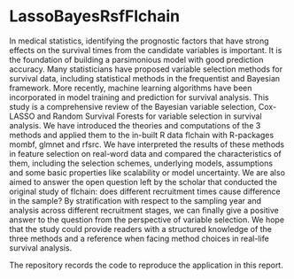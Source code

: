 # LassoBayesRsfFlchain
In medical statistics, identifying the prognostic factors that have strong effects on the survival
times from the candidate variables is important. It is the foundation of building a parsimonious
model with good prediction accuracy. Many statisticians have proposed variable selection
methods for survival data, including statistical methods in the frequentist and Bayesian
framework. More recently, machine learning algorithms have been incorporated in model training
and prediction for survival analysis. This study is a comprehensive review of the Bayesian
variable selection, Cox-LASSO and Random Survival Forests for variable selection in survival
analysis. We have introduced the theories and computations of the 3 methods and applied them
to the in-built R data flchain with R-packages mombf, glmnet and rfsrc. We have interpreted
the results of these methods in feature selection on real-word data and compared the
characteristics of them, including the selection schemes, underlying models, assumptions and
some basic properties like scalability or model uncertainty. We are also aimed to answer the
open question left by the scholar that conducted the original study of flchain: does different
recruitment times cause difference in the sample? By stratification with respect to the sampling
year and analysis across different recruitment stages, we can finally give a positive answer to
the question from the perspective of variable selection. We hope that the study could provide
readers with a structured knowledge of the three methods and a reference when facing method
choices in real-life survival analysis.

The repository records the code to reproduce the application in this report.
